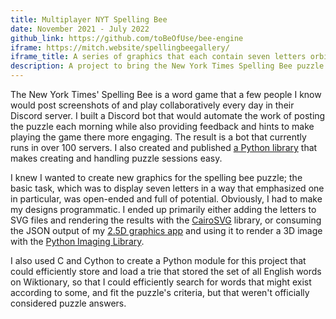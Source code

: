 ```yaml
---
title: Multiplayer NYT Spelling Bee
date: November 2021 - July 2022
github_link: https://github.com/toBeOfUse/bee-engine
iframe: https://mitch.website/spellingbeegallery/
iframe_title: A series of graphics that each contain seven letters orbiting around one central letter.
description: A project to bring the New York Times Spelling Bee puzzle to Discord.
---
```


The New York Times' Spelling Bee is a word game that a few people I know would post screenshots of and play collaboratively every day in their Discord server. I built a Discord bot that would automate the work of posting the puzzle each morning while also providing feedback and hints to make playing the game there more engaging. The result is a bot that currently runs in over 100 servers. I also created and published [a Python library](https://github.com/toBeOfUse/bee-engine) that makes creating and handling puzzle sessions easy.

I knew I wanted to create new graphics for the spelling bee puzzle; the basic task, which was to display seven letters in a way that emphasized one in particular, was open-ended and full of potential. Obviously, I had to make my designs programmatic. I ended up primarily either adding the letters to SVG files and rendering the results with the [CairoSVG](https://cairosvg.org/) library, or consuming the JSON output of my [2.5D graphics app](#perspective) and using it to render a 3D image with the [Python Imaging Library](https://python-pillow.org/).

I also used C and Cython to create a Python module for this project that could efficiently store and load a trie that stored the set of all English words on Wiktionary, so that I could efficiently search for words that might exist according to some, and fit the puzzle's criteria, but that weren't officially considered puzzle answers.
